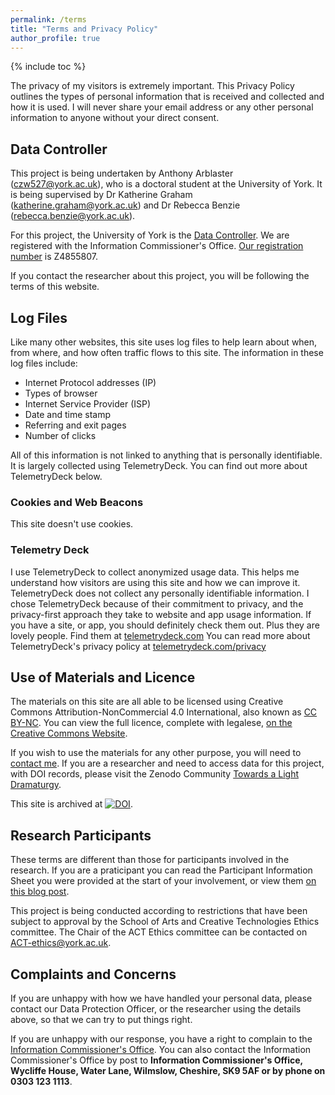 ```yaml
---
permalink: /terms
title: "Terms and Privacy Policy"
author_profile: true
---
```


{% include toc %}

The privacy of my visitors is extremely important. This Privacy Policy outlines the types of personal information that is received and collected and how it is used. I will never share your email address or any other personal information to anyone without your direct consent.

## Data Controller

This project is being undertaken by Anthony Arblaster ([czw527@york.ac.uk](mailto:czw527@york.ac.uk)), who is a doctoral student at the University of York. It is being supervised by Dr Katherine Graham ([katherine.graham@york.ac.uk](mailto:katherine.graham@york.ac.uk)) and Dr Rebecca Benzie ([rebecca.benzie@york.ac.uk](mailto:rebecca.benzie@york.ac.uk)).

For this project, the University of York is the [Data Controller](https://www.york.ac.uk/records-management/dp/glossary/). We are registered with the Information Commissioner's Office. [Our registration number](https://ico.org.uk/ESDWebPages/Entry/Z4855807) is Z4855807.

If you contact the researcher about this project, you will be following the terms of this website.

## Log Files

Like many other websites, this site uses log files to help learn about when, from where, and how often traffic flows to this site. The information in these log files include:

* Internet Protocol addresses (IP)
* Types of browser
* Internet Service Provider (ISP)
* Date and time stamp
* Referring and exit pages
* Number of clicks

All of this information is not linked to anything that is personally identifiable. It is largely collected using TelemetryDeck. You can find out more about TelemetryDeck below.

### Cookies and Web Beacons

This site doesn't use cookies.

### Telemetry Deck

I use TelemetryDeck to collect anonymized usage data. This helps me understand how visitors are using this site and how we can improve it. TelemetryDeck does not collect any personally identifiable information. 
I chose TelemetryDeck because of their commitment to privacy, and the privacy-first approach they take to website and app usage information. 
If you have a site, or app, you should definitely check them out. Plus they are lovely people. Find them at [telemetrydeck.com](https://telemetrydeck.com)
You can read more about TelemetryDeck's privacy policy at [telemetrydeck.com/privacy](https://telemetrydeck.com/privacy)

## Use of Materials and Licence
The materials on this site are all able to be licensed using Creative Commons Attribution-NonCommercial 4.0 International, also known as [CC BY-NC](https://creativecommons.org/licenses/by-nc/4.0/). You can view the full licence, complete with legalese, [on the Creative Commons Website](https://creativecommons.org/licenses/by-nc/4.0/legalcode.en).

If you wish to use the materials for any other purpose, you will need to [contact me](/contact). If you are a researcher and need to access data for this project, with DOI records, please visit the Zenodo Community [Towards a Light Dramaturgy](https://zenodo.org/communities/light-dramaturgy/).

This site is archived at [![DOI](https://zenodo.org/badge/961492842.svg)](https://doi.org/10.5281/zenodo.15684581).

## Research Participants

These terms are different than those for participants involved in the research. If you are a praticipant you can read the Participant Information Sheet you were provided at the start of your involvement, or view them [on this blog post](/phd/Ethics-Documents/).

This project is being conducted according to restrictions that have been subject to approval by the School of Arts and Creative Technologies Ethics committee. The Chair of the ACT Ethics committee can be contacted on [ACT-ethics@york.ac.uk](mailto:act-ethics@york.ac.uk).

## Complaints and Concerns

If you are unhappy with how we have handled your personal data, please contact our Data Protection Officer, or the researcher using the details above, so that we can try to put things right. 

If you are unhappy with our response, you have a right to complain to the [Information Commissioner's Office](https://ico.org.uk/make-a-complaint/). You can also contact the Information Commissioner's Office by post to **Information Commissioner's Office, Wycliffe House, Water Lane, Wilmslow, Cheshire, SK9 5AF or by phone on 0303 123 1113**.